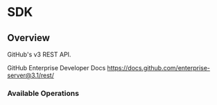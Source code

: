 # SDK

## Overview

GitHub's v3 REST API.

GitHub Enterprise Developer Docs
<https://docs.github.com/enterprise-server@3.1/rest/>
### Available Operations

